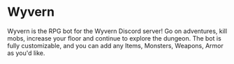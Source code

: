 # Wyvern
Wyvern is the RPG bot for the Wyvern Discord server! Go on adventures, kill mobs, increase your floor and continue to explore the dungeon. The bot is fully customizable, and you can add any Items, Monsters, Weapons, Armor as you'd like.
